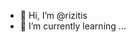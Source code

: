 - 👋 Hi, I’m @rizitis
- 🌱 I’m currently learning ...


<!---
rizitis/rizitis is a ✨ special ✨ repository because its `README.md` (this file) appears on your GitHub profile.
You can click the Preview link to take a look at your changes.
--->
